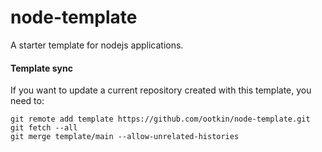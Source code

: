 # node-template

A starter template for nodejs applications.

#### Template sync

If you want to update a current repository created with this template, you need to:

```shell
git remote add template https://github.com/ootkin/node-template.git
git fetch --all
git merge template/main --allow-unrelated-histories
```
